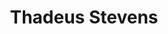 ---
pid: WS87
title: Thadeus Stevens
location_transcription: Independence Hall Area
zipcode: '19106'
outside_phl: 
neighborhood: Society Hill,Old City
age: '61'
age_range: 60-69
instagram: 
image_file_name: WS_87.jpg
proposal_transcription: Just came across info on this congressman (PA) who fought
  against slavery
topic: Figure,History,Human Rights,Politics,Freedom
topic_summary: 0, 0, 0, 0, 0
type: Memorial
keywords_other: thadeus stevens, congressman, pennsylvania, slavery
credit: 
image_labels: 
twitter: 
facebook: 
permalink: "/monuments/ws87/"
layout: item-page
---